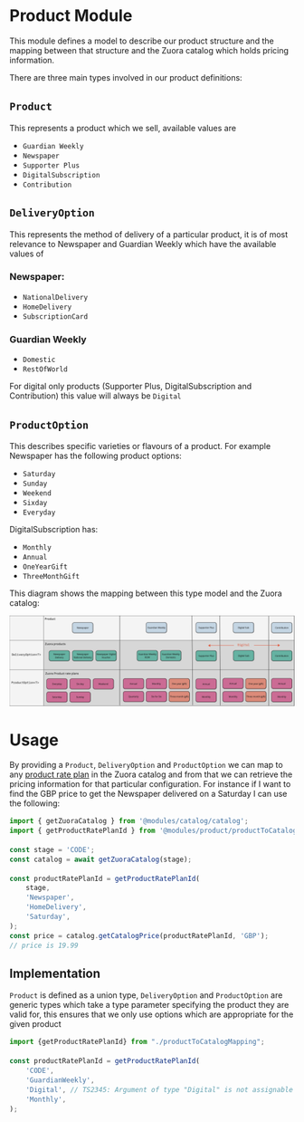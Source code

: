 # Product Module
This module defines a model to describe our product structure and the mapping between that structure and the Zuora catalog which holds pricing information.

There are three main types involved in our product definitions:
## `Product` 
This represents a product which we sell, available values are 
- `Guardian Weekly`
- `Newspaper`
- `Supporter Plus`
- `DigitalSubscription`
- `Contribution`
## `DeliveryOption`
This represents the method of delivery of a particular product, it is of most relevance to Newspaper and Guardian Weekly which have the available values of 
### Newspaper:
- `NationalDelivery`
- `HomeDelivery`
- `SubscriptionCard`
### Guardian Weekly
- `Domestic`
- `RestOfWorld`

For digital only products (Supporter Plus, DigitalSubscription and Contribution) this value will always be `Digital`
## `ProductOption`
This describes specific varieties or flavours of a product. For example Newspaper has the following product options:
- `Saturday`
- `Sunday`
- `Weekend`
- `Sixday`
- `Everyday`
                                                       
DigitalSubscription has:
- `Monthly`
- `Annual`
- `OneYearGift`
- `ThreeMonthGift`

This diagram shows the mapping between this type model and the Zuora catalog:

![product-model-to-zuora.png](product-model-to-zuora.png)
# Usage
By providing a `Product`, `DeliveryOption` and `ProductOption` we can map to any [product rate plan](https://knowledgecenter.zuora.com/Zuora_Central_Platform/API/G_SOAP_API/E1_SOAP_API_Object_Reference/ProductRatePlan) in the Zuora catalog and from that we can retrieve the pricing information for that particular configuration. For instance if I want to find the GBP price to get the Newspaper delivered on a Saturday I can use the following:
```typescript
import { getZuoraCatalog } from '@modules/catalog/catalog';
import { getProductRatePlanId } from '@modules/product/productToCatalogMapping';

const stage = 'CODE';
const catalog = await getZuoraCatalog(stage);

const productRatePlanId = getProductRatePlanId(
    stage,
    'Newspaper',
    'HomeDelivery',
    'Saturday',
);
const price = catalog.getCatalogPrice(productRatePlanId, 'GBP');
// price is 19.99

```

## Implementation
`Product` is defined as a union type, `DeliveryOption` and `ProductOption` are generic types which take a type parameter specifying the product they are valid for, this ensures that we only use options which are appropriate for the given product

```typescript
import {getProductRatePlanId} from "./productToCatalogMapping";

const productRatePlanId = getProductRatePlanId(
    'CODE',
    'GuardianWeekly',
    'Digital', // TS2345: Argument of type "Digital" is not assignable to parameter of type "RestOfWorld" | "Domestic"
    'Monthly',
);
```
